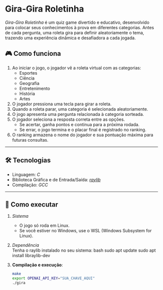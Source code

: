 # Gira-Gira Roletinha

*Gira-Gira Roletinha* é um quiz game divertido e educativo, desenvolvido para colocar seus conhecimentos à prova em diferentes categorias. Antes de cada pergunta, uma roleta gira para definir aleatoriamente o tema, trazendo uma experiência dinâmica e desafiadora a cada jogada.

## 🎮 Como funciona

1. Ao iniciar o jogo, o jogador vê a roleta virtual com as categorias:
   - Esportes
   - Ciência
   - Geografia
   - Entretenimento
   - História
   - Artes
2. O jogador pressiona uma tecla para girar a roleta.
3. Quando a roleta parar, uma categoria é selecionada aleatoriamente.
4. O jogo apresenta uma pergunta relacionada à categoria sorteada.
5. O jogador seleciona a resposta correta entre as opções.
   - Se acertar, ganha pontos e continua para a próxima rodada.
   - Se errar, o jogo termina e o placar final é registrado no ranking.
6. O ranking armazena o nome do jogador e sua pontuação máxima para futuras consultas.

---

## 🛠 Tecnologias

- Linguagem: *C*
- Biblioteca Gráfica e de Entrada/Saída: *[raylib](https://www.raylib.com/)*
- Compilação: *GCC*

---

## 🚀 Como executar

1. *Sistema*  
   - O jogo só roda em Linux.  
   - Se você estiver no Windows, use o WSL (Windows Subsystem for Linux).

2. *Dependência*  
   Tenha o raylib instalado no seu sistema:
   bash
   sudo apt update
   sudo apt install libraylib-dev

2. **Compilação e execução**:
   ```bash
   make
   export OPENAI_API_KEY="SUA_CHAVE_AQUI"
   ./gira
